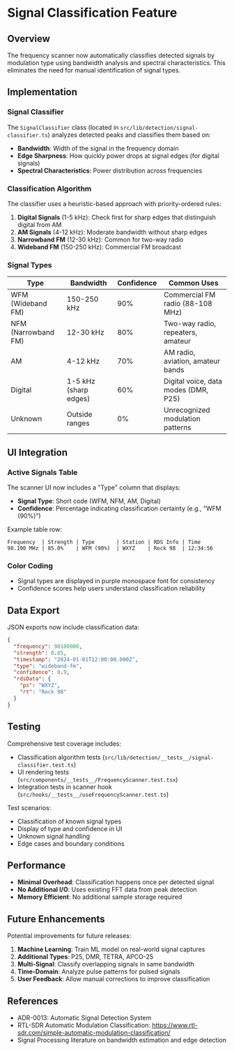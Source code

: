 # Signal Classification Feature

## Overview

The frequency scanner now automatically classifies detected signals by modulation type using bandwidth analysis and spectral characteristics. This eliminates the need for manual identification of signal types.

## Implementation

### Signal Classifier

The `SignalClassifier` class (located in `src/lib/detection/signal-classifier.ts`) analyzes detected peaks and classifies them based on:

- **Bandwidth**: Width of the signal in the frequency domain
- **Edge Sharpness**: How quickly power drops at signal edges (for digital signals)
- **Spectral Characteristics**: Power distribution across frequencies

### Classification Algorithm

The classifier uses a heuristic-based approach with priority-ordered rules:

1. **Digital Signals** (1-5 kHz): Check first for sharp edges that distinguish digital from AM
2. **AM Signals** (4-12 kHz): Moderate bandwidth without sharp edges
3. **Narrowband FM** (12-30 kHz): Common for two-way radio
4. **Wideband FM** (150-250 kHz): Commercial FM broadcast

### Signal Types

| Type | Bandwidth | Confidence | Common Uses |
|------|-----------|------------|-------------|
| WFM (Wideband FM) | 150-250 kHz | 90% | Commercial FM radio (88-108 MHz) |
| NFM (Narrowband FM) | 12-30 kHz | 80% | Two-way radio, repeaters, amateur |
| AM | 4-12 kHz | 70% | AM radio, aviation, amateur bands |
| Digital | 1-5 kHz (sharp edges) | 60% | Digital voice, data modes (DMR, P25) |
| Unknown | Outside ranges | 0% | Unrecognized modulation patterns |

## UI Integration

### Active Signals Table

The scanner UI now includes a "Type" column that displays:

- **Signal Type**: Short code (WFM, NFM, AM, Digital)
- **Confidence**: Percentage indicating classification certainty (e.g., "WFM (90%)")

Example table row:

```
Frequency  | Strength | Type       | Station | RDS Info | Time
98.100 MHz | 85.0%    | WFM (90%)  | WXYZ    | Rock 98  | 12:34:56
```

### Color Coding

- Signal types are displayed in purple monospace font for consistency
- Confidence scores help users understand classification reliability

## Data Export

JSON exports now include classification data:

```json
{
  "frequency": 98100000,
  "strength": 0.85,
  "timestamp": "2024-01-01T12:00:00.000Z",
  "type": "wideband-fm",
  "confidence": 0.9,
  "rdsData": {
    "ps": "WXYZ",
    "rt": "Rock 98"
  }
}
```

## Testing

Comprehensive test coverage includes:

- Classification algorithm tests (`src/lib/detection/__tests__/signal-classifier.test.ts`)
- UI rendering tests (`src/components/__tests__/FrequencyScanner.test.tsx`)
- Integration tests in scanner hook (`src/hooks/__tests__/useFrequencyScanner.test.ts`)

Test scenarios:

- Classification of known signal types
- Display of type and confidence in UI
- Unknown signal handling
- Edge cases and boundary conditions

## Performance

- **Minimal Overhead**: Classification happens once per detected signal
- **No Additional I/O**: Uses existing FFT data from peak detection
- **Memory Efficient**: No additional sample storage required

## Future Enhancements

Potential improvements for future releases:

1. **Machine Learning**: Train ML model on real-world signal captures
2. **Additional Types**: P25, DMR, TETRA, APCO-25
3. **Multi-Signal**: Classify overlapping signals in same bandwidth
4. **Time-Domain**: Analyze pulse patterns for pulsed signals
5. **User Feedback**: Allow manual corrections to improve classification

## References

- ADR-0013: Automatic Signal Detection System
- RTL-SDR Automatic Modulation Classification: https://www.rtl-sdr.com/simple-automatic-modulation-classification/
- Signal Processing literature on bandwidth estimation and edge detection

